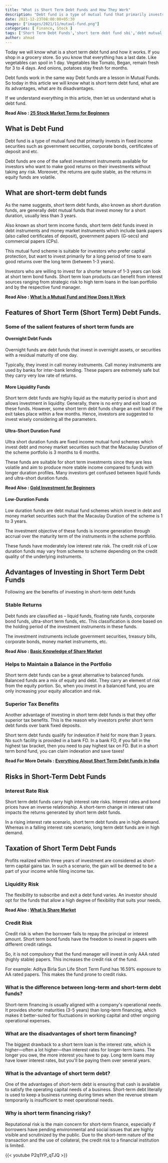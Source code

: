 ```yaml
---
title: "What is Short Term Debt Funds and How They Work"
description: "Debt fund is a type of mutual fund that primarily invests in fixed income securities such as government securities, corporate bonds, certificates of deposit and etc."
date: 2021-12-23T08:00:00+05:30
images: ["images/2021/11/mutaul-fund.png"]
categories: [ Finance, Stock ]
tags: ['Short Term Debt Funds','short term debt fund sbi','debt mutual fund taxation']
author: ahmad
---
```


Today we will know what is a short term debt fund and how it works. If you shop in a grocery store. So you know that everything has a last date. Like vegetables can spoil in 1 day. Vegetables like Tomato, Began, remain fresh for 3 to 4 days. And onions, potatoes stay fresh for months.

Debt funds work in the same way Debt funds are a lesson in Mutual Funds. So today in this article we will know what is short term debt fund, what are its advantages, what are its disadvantages.

If we understand everything in this article, then let us understand what is debt fund.

**Read Also : [25 Stock Market Terms for Beginners](https://fincz.com/stock-market-terminology/)**


## What is Debt Fund

Debt fund is a type of mutual fund that primarily invests in fixed income securities such as government securities, corporate bonds, certificates of deposit and etc.

Debt funds are one of the safest investment instruments available for investors who want to make good returns on their investments without taking any risk. Moreover, the returns are quite stable, as the returns in equity funds are volatile.

## What are short-term debt funds

As the name suggests, short term debt funds, also known as short duration funds, are generally debt mutual funds that invest money for a short duration, usually less than 3 years.

Also known as short term income funds, short term debt funds invest in debt instruments and money market instruments which include bank papers (also called certificates of deposit), government papers (G-secs) and commercial papers (CPs).

This mutual fund scheme is suitable for investors who prefer capital protection, but want to invest primarily for a long period of time to earn good returns over the long term (between 1-3 years). 

Investors who are willing to invest for a shorter tenure of 1-3 years can look at short term bond funds. Short term loan products can benefit from interest sources ranging from strategic risk to high term loans in the loan portfolio and by the respective fund manager.

**Read Also : [What Is a Mutual Fund and How Does It Work](https://fincz.com/what-is-mutual-fund/)**


## Features of Short Term (Short Term) Debt Funds.

### Some of the salient features of short term funds are

#### Overnight Debt Funds
Overnight funds are debt funds that invest in overnight assets, or securities with a residual maturity of one day. 

Typically, they invest in call money instruments. Call money instruments are used by banks for inter-bank lending. These papers are extremely safe but they carry very low rate of returns.

#### More Liquidity Funds

Short term debt funds are highly liquid as the maturity period is short and allows investment in liquidity. Generally, there is no entry and exit load on these funds. However, some short term debt funds charge an exit load if the exit takes place within a few months. Hence, investors are suggested to invest wisely considering all the parameters.

#### Ultra-Short Duration Fund
Ultra short duration funds are fixed income mutual fund schemes which invest debt and money market securities such that the Macaulay Duration of the scheme portfolio is 3 months to 6 months.

These funds are suitable for short term investments since they are less volatile and aim to produce more stable income compared to funds with longer duration profiles. Many investors get confused between liquid funds and ultra-short duration funds.

**Read Also : [Gold Investment for Beginners ](https://fincz.com/gold-investment/)**


#### Low-Duration Funds

Low duration funds are debt mutual fund schemes which invest in debt and money market securities such that the Macaulay Duration of the scheme is 1 to 3 years.

The investment objective of these funds is income generation through accrual over the maturity term of the instruments in the scheme portfolio. 

These funds have moderately low interest rate risk. The credit risk of Low duration funds may vary from scheme to scheme depending on the credit quality of the underlying instruments.

## Advantages of Investing in Short Term Debt Funds
Following are the benefits of investing in short-term debt funds

### Stable Returns

Debt funds are classified as – liquid funds, floating rate funds, corporate bond funds, ultra-short term funds, etc. This classification is done based on the holding period of the investment instruments in these funds.

The investment instruments include government securities, treasury bills, corporate bonds, money market instruments, etc.

**Read Also : [Basic Knowledge of Share Market](https://fincz.com/share-market-basic/)**

### Helps to Maintain a Balance in the Portfolio

Short term debt funds can be a great alternative to balanced funds. Balanced funds are a mix of equity and debt. They carry an element of risk from the equity portion. So, when you invest in a balanced fund, you are only increasing your equity allocation and risk.

### Superior Tax Benefits

Another advantage of investing in short term debt funds is that they offer superior tax benefits. This is the reason why investors prefer short term debt funds over bank fixed deposits.

Short term debt funds qualify for indexation if held for more than 3 years. No such facility is provided in a bank FD. In a bank FD, if you fall in the highest tax bracket, then you need to pay highest tax on FD. But in a short term bond fund, you can claim indexation and save taxes!

**Read For More Details : [Everything About Short Term Debt Funds in India](https://www.samco.in/knowledge-center/articles/short-term-debt-funds-in-india/)**


## Risks in Short-Term Debt Funds

### Interest Rate Risk

Short term debt funds carry high interest rate risks. Interest rates and bond prices have an inverse relationship. A short-term change in interest rate impacts the returns generated by short term debt funds.

In a rising interest rate scenario, short term debt funds are in high demand. Whereas in a falling interest rate scenario, long term debt funds are in high demand.

## Taxation of Short Term Debt Funds
Profits realized within three years of investment are considered as short-term capital gains tax. In such a scenario, the gain will be deemed to be a part of your income while filing income tax.

### Liquidity Risk

The flexibility to subscribe and exit a debt fund varies. An investor should opt for the funds that allow a high degree of flexibility that suits your needs.

**Read Also : [What Is Share Market](https://fincz.com/share-market/)**


### Credit Risk

Credit risk is when the borrower fails to repay the principal or interest amount. Short term bond funds have the freedom to invest in papers with different credit ratings. 

So, it is not compulsory that the fund manager will invest in only AAA rated (highly stable) papers. This increases the credit risk of the fund.

For example: Aditya Birla Sun Life Short Term Fund has 16.59% exposure to AA rated papers. This makes the fund prone to credit risks.

### What is the difference between long-term and short-term debt funds?
Short-term financing is usually aligned with a company's operational needs. It provides shorter maturities (3-5 years) than long-term financing, which makes it better-suited for fluctuations in working capital and other ongoing operational expenses.

### What are the disadvantages of short term financing?

The biggest drawback to a short term loan is the interest rate, which is higher—often a lot higher—than interest rates for longer-term loans. The longer you owe, the more interest you have to pay. Long term loans may have lower interest rates, but you'll be paying them over several years.

### What is the advantage of short term debt?

One of the advantages of short-term debt is ensuring that cash is available to satisfy the operating capital needs of a business. Short-term debt literally is used to keep a business running during times when the revenue stream temporarily is insufficient to meet operational needs.

### Why is short term financing risky?
Reputational risk is the main concern for short-term finance, especially if borrowers have pending environmental and social issues that are highly visible and scrutinized by the public. Due to the short-term nature of the transaction and the use of collateral, the credit risk to a financial institution is limited.

{{< youtube P2q1YP_qTJQ >}}
